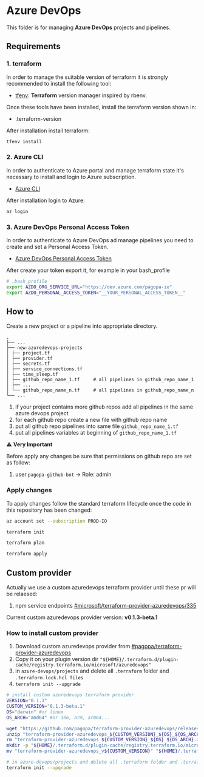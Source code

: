 # Azure DevOps

This folder is for managing **Azure DevOps** projects and pipelines.

## Requirements

### 1. terraform

In order to manage the suitable version of terraform it is strongly recommended to install the following tool:

- [tfenv](https://github.com/tfutils/tfenv): **Terraform** version manager inspired by rbenv.

Once these tools have been installed, install the terraform version shown in:

- .terraform-version

After installation install terraform:

```sh
tfenv install
```

### 2. Azure CLI

In order to authenticate to Azure portal and manage terraform state it's necessary to install and login to Azure subscription.

- [Azure CLI](https://docs.microsoft.com/it-it/cli/azure/install-azure-cli)

After installation login to Azure:

```sh
az login
```

### 3. Azure DevOps Personal Access Token

In order to authenticate to Azure DevOps ad manage pipelines you need to create and set a Personal Access Token.

- [Azure DevOps Personal Access Token](https://docs.microsoft.com/en-us/azure/devops/organizations/accounts/use-personal-access-tokens-to-authenticate)

After create your token export it, for example in your bash_profile

```sh
# .bash_profile
export AZDO_ORG_SERVICE_URL="https://dev.azure.com/pagopa-io"
export AZDO_PERSONAL_ACCESS_TOKEN="__YOUR_PERSONAL_ACCESS_TOKEN__"
```

## How to

Create a new project or a pipeline into appropriate directory.

    .
    ├── ...
    ├── new-azuredevops-projects
    │ ├── project.tf
    │ ├── provider.tf
    │ ├── secrets.tf
    │ ├── service_connections.tf
    │ ├── time_sleep.tf
    │ ├── github_repo_name_1.tf     # all pipelines in github_repo_name_1
    │ ├── ...
    │ └── github_repo_name_n.tf     # all pipelines in github_repo_name_n
    └── ...

1. if your project contains more github repos add all pipelines in the same azure devops project 
2. for each github repo create a new file with github repo name
3. put all github repo pipelines into same file `github_repo_name_1.tf`
4. put all pipelines variables at beginning of `github_repo_name_1.tf`

:warning: **Very Important**

Before apply any changes be sure that permissions on github repo are set as follow:
1. user `pagopa-github-bot` -> Role: admin

### Apply changes

To apply changes follow the standard terraform lifecycle once the code in this repository has been changed:

```sh
az account set --subscription PROD-IO

terraform init

terraform plan

terraform apply
```

## Custom provider

Actually we use a custom azuredevops terraform provider until these pr will be relaesed:

1. npm service endpoints [#microsoft/terraform-provider-azuredevops/335](https://github.com/microsoft/terraform-provider-azuredevops/pull/335)

Current custom azuredevops provider version: **v0.1.3-beta.1**

### How to install custom provider

1. Download custom azuredevops provider from [#pagopa/terraform-provider-azuredevops](https://github.com/pagopa/terraform-provider-azuredevops/releases)
2. Copy it on your plugin version dir `"${HOME}/.terraform.d/plugin-cache/registry.terraform.io/microsoft/azuredevops"`
3. in `azure-devops/projects` and delete all `.terraform` folder and `.terraform.lock.hcl files`
4. `terraform init --upgrade`

```sh
# install custom azuredevops terraform provider
VERSION="0.1.3"
CUSTOM_VERSION="0.1.3-beta.1"
OS="darwin" #or linux
OS_ARCH="amd64" #or 386, arm, arm64...

wget "https://github.com/pagopa/terraform-provider-azuredevops/releases/download/v${CUSTOM_VERSION}/terraform-provider-azuredevops_${CUSTOM_VERSION}_${OS}_${OS_ARCH}.zip"
unzip "terraform-provider-azuredevops_${CUSTOM_VERSION}_${OS}_${OS_ARCH}.zip"
rm "terraform-provider-azuredevops_${CUSTOM_VERSION}_${OS}_${OS_ARCH}.zip"
mkdir -p "${HOME}/.terraform.d/plugin-cache/registry.terraform.io/microsoft/azuredevops/${VERSION}/${OS}_${OS_ARCH}"
mv "terraform-provider-azuredevops_v${CUSTOM_VERSION}" "${HOME}/.terraform.d/plugin-cache/registry.terraform.io/microsoft/azuredevops/${VERSION}/${OS}_${OS_ARCH}/terraform-provider-azuredevops_v${VERSION}"

# in azure-devops/projects and delete all .terraform folder and .terraform.lock.hcl files
terraform init --upgrade
```
